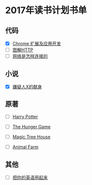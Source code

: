 # 2017年读书计划书单


## 代码
- [x] [Chrome 扩展及应用开发](http://www.ituring.com.cn/book/1421)
- [ ] [图解HTTP](http://www.ituring.com.cn/book/1229)
- [ ] [网络是怎样连接的](http://www.ituring.com.cn/book/1758)

## 小说
- [x] [嫌疑人X的献身](https://book.douban.com/subject/3211779/)

## 原著
- [ ] [Harry Potter](https://book.douban.com/series/241)
- [ ] [The Hunger Game](https://book.douban.com/subject/10566125/)
- [ ] [Magic Tree House](https://book.douban.com/subject_search?search_text=Magic+Tree+House&cat=1001)
- [ ] [Animal Farm](https://book.douban.com/subject/1424313/)


## 其他 
- [ ] [把你的英语用起来](https://book.douban.com/subject/3748247/)